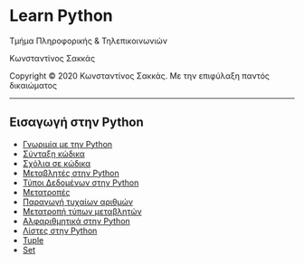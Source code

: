 <html>
<head>

</head>
<body>
<h1> Learn Python</h1>
<p> Τμήμα Πληροφορικής & Τηλεπικοινωνιών </p>
<p> Κωνσταντίνος Σακκάς</p>
<p>Copyright © 2020 Κωνσταντίνος Σακκάς. Με την επιφύλαξη παντός δικαιώματος</p>
<hr>
<h2>Εισαγωγή στην Python</h2>
<ul>
<li><a href="https://github.com/ksakkas/Learn-Python/blob/master/greek/intr_synt.py">Γνωριμία με την Python</a></li> 
<li><a href="https://github.com/ksakkas/Learn-Python/blob/master/greek/syntax.py">Σύνταξη κώδικα</a></li> 
<li><a href="https://github.com/ksakkas/Learn-Python/blob/master/greek/comment.py">Σχόλια σε κώδικα</a></li> 
<li><a href="https://github.com/ksakkas/Learn-Python/blob/master/greek/var.py">Μεταβλητές στην Python</a></li> 
<li><a href="https://github.com/ksakkas/Learn-Python/blob/master/greek/datatype.py">Τύποι Δεδομένων στην Python</a></li> 
<li><a href="https://github.com/ksakkas/Learn-Python/blob/master/greek/convert_num.py">Μετατροπές</a></li> 
<li><a href="https://github.com/ksakkas/Learn-Python/blob/master/greek/randomt.py">Παραγωγή τυχαίων αριθμών</a></li> 
<li><a href="https://github.com/ksakkas/Learn-Python/blob/master/greek/casting.py">Μετατροπή τύπων μεταβλητών </a></li> 
<li><a href="https://github.com/ksakkas/Learn-Python/blob/master/greek/strings.py">Αλφαριθμητικά στην Python</a></li> 
<li><a href="https://github.com/ksakkas/Learn-Python/blob/master/greek/lists.py">Λίστες στην Python</a></li> 
<li><a href="https://github.com/ksakkas/Learn-Python/blob/master/greek/tuple.py">Tuple</a></li> 
<li><a href="https://github.com/ksakkas/Learn-Python/blob/master/greek/set.py">Set</a></li> 



</ul>
 

</body>
</html>
